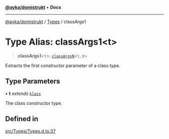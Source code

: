 [**@ayka/domistrukt**](../../../README.md) • **Docs**

***

[@ayka/domistrukt](../../../globals.md) / [Types](../README.md) / classArgs1

# Type Alias: classArgs1\<t\>

> **classArgs1**\<`t`\>: [`classArgsN`](classArgsN.md)\<`t`, `0`\>

Extracts the first constructor parameter of a class type.

## Type Parameters

• **t** *extends* [`klass`](klass.md)

The class constructor type.

## Defined in

[src/Types/Types.d.ts:37](https://github.com/AndreyMork/domistrukt/blob/9b256ecb394491e3c3ce021e778be2c15de76c25/src/Types/Types.d.ts#L37)
